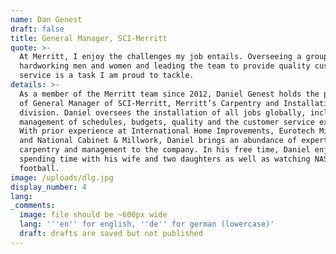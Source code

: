 ```yaml
---
name: Dan Genest
draft: false
title: General Manager, SCI-Merritt
quote: >-
  At Merritt, I enjoy the challenges my job entails. Overseeing a group of
  hardworking men and women and leading the team to provide quality customer
  service is a task I am proud to tackle.
details: >-
  As a member of the Merritt team since 2012, Daniel Genest holds the position
  of General Manager of SCI-Merritt, Merritt’s Carpentry and Installation
  division. Daniel oversees the installation of all jobs globally, including
  management of schedules, budgets, quality and the customer service experience.
  With prior experience at International Home Improvements, Eurotech Millwork
  and National Cabinet & Millwork, Daniel brings an abundance of expertise in
  carpentry and management to the company. In his free time, Daniel enjoys
  spending time with his wife and two daughters as well as watching NASCAR and
  football.
image: /uploads/dlg.jpg
display_number: 4
lang:
_comments:
  image: file should be ~600px wide
  lang: '''en'' for english, ''de'' for german (lowercase)'
  draft: drafts are saved but not published
---
```

